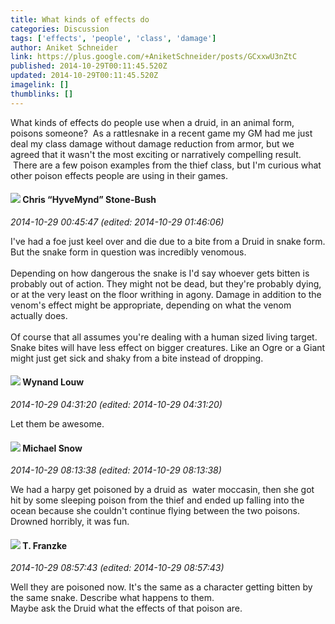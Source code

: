 ```yaml
---
title: What kinds of effects do
categories: Discussion
tags: ['effects', 'people', 'class', 'damage']
author: Aniket Schneider
link: https://plus.google.com/+AniketSchneider/posts/GCxxwU3nZtC
published: 2014-10-29T00:11:45.520Z
updated: 2014-10-29T00:11:45.520Z
imagelink: []
thumblinks: []
---
```


What kinds of effects do people use when a druid, in an animal form, poisons someone?  As a rattlesnake in a recent game my GM had me just deal my class damage without damage reduction from armor, but we agreed that it wasn&#39;t the most exciting or narratively compelling result.  There are a few poison examples from the thief class, but I&#39;m curious what other poison effects people are using in their games.
<div id='comment z12ktxkz5ly1ihx2u22kj5rpjr3ettfrq04'>
  <h4><img src='{{site.baseurl}}//images/avatars/108053817066303198241_photo.jpg'> Chris “HyveMynd” Stone-Bush</h4>
      <p><cite>2014-10-29 00:45:47 (edited: 2014-10-29 01:46:06)</cite></p>
        <p>I&#39;ve had a foe just keel over and die due to a bite from a Druid in snake form. But the snake form in question was incredibly venomous.<br /><br />Depending on how dangerous the snake is I&#39;d say whoever gets bitten is probably out of action. They might not be dead, but they&#39;re probably dying, or at the very least on the floor writhing in agony. Damage in addition to the venom&#39;s effect might be appropriate, depending on what the venom actually does.<br /><br />Of course that all assumes you&#39;re dealing with a human sized living target. Snake bites will have less effect on bigger creatures. Like an Ogre or a Giant might just get sick and shaky from a bite instead of dropping.</p>
</div>
        

<div id='comment z12ktxkz5ly1ihx2u22kj5rpjr3ettfrq04'>
  <h4><img src='{{site.baseurl}}//images/avatars/111256963556395023796_photo.jpg'> Wynand Louw</h4>
      <p><cite>2014-10-29 04:31:20 (edited: 2014-10-29 04:31:20)</cite></p>
        <p>Let them be awesome.</p>
</div>
        

<div id='comment z12ktxkz5ly1ihx2u22kj5rpjr3ettfrq04'>
  <h4><img src='{{site.baseurl}}//images/avatars/109741557816559754267_photo.jpg'> Michael Snow</h4>
      <p><cite>2014-10-29 08:13:38 (edited: 2014-10-29 08:13:38)</cite></p>
        <p>We had a harpy get poisoned by a druid as  water moccasin, then she got hit by some sleeping poison from the thief and ended up falling into the ocean because she couldn&#39;t continue flying between the two poisons. Drowned horribly, it was fun. </p>
</div>
        

<div id='comment z12ktxkz5ly1ihx2u22kj5rpjr3ettfrq04'>
  <h4><img src='{{site.baseurl}}//images/avatars/110330901807759406775_photo.jpg'> T. Franzke</h4>
      <p><cite>2014-10-29 08:57:43 (edited: 2014-10-29 08:57:43)</cite></p>
        <p>Well they are poisoned now. It&#39;s the same as a character getting bitten by the same snake. Describe what happens to them. <br />Maybe ask the Druid what the effects of that poison are.</p>
</div>
        